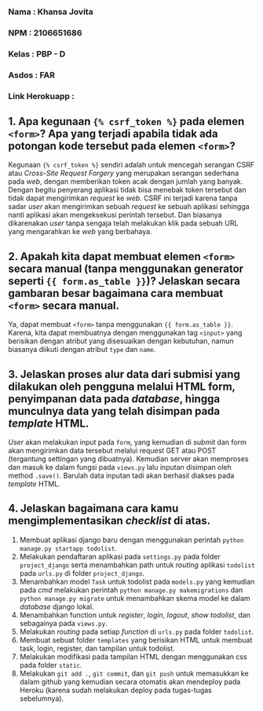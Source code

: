 ### Nama       : Khansa Jovita
### NPM        : 2106651686
### Kelas      : PBP - D
### Asdos      : FAR
### Link Herokuapp : 

## 1. Apa kegunaan `{% csrf_token %}` pada elemen `<form>`? Apa yang terjadi apabila tidak ada potongan kode tersebut pada elemen `<form>`?
Kegunaan `{% csrf_token %}` sendiri adalah untuk mencegah serangan CSRF atau _Cross-Site Request Forgery_ yang merupakan serangan sederhana pada _web_, dengan memberikan token acak dengan jumlah yang banyak. Dengan begitu penyerang aplikasi tidak bisa menebak token tersebut dan tidak dapat mengirimkan _request_ ke _web_. CSRF ini terjadi karena tanpa sadar _user_ akan mengirimkan sebuah _request_ ke sebuah aplikasi sehingga nanti aplikasi akan mengeksekusi perintah tersebut. Dan biasanya  dikarenakan _user_ tanpa sengaja telah melakukan klik pada sebuah URL yang mengarahkan ke _web_ yang berbahaya. 

## 2. Apakah kita dapat membuat elemen `<form>` secara manual (tanpa menggunakan generator seperti `{{ form.as_table }}`)? Jelaskan secara gambaran besar bagaimana cara membuat `<form>` secara manual.
Ya, dapat membuat `<form>` tanpa menggunakan `{{ form.as_table }}`. Karena, kita dapat membuatnya dengan menggunakan tag `<input>` yang berisikan dengan atribut yang disesuaikan dengan kebutuhan, namun biasanya diikuti dengan atribut `type` dan `name`.

## 3. Jelaskan proses alur data dari submisi yang dilakukan oleh pengguna melalui HTML form, penyimpanan data pada _database_, hingga munculnya data yang telah disimpan pada _template_ HTML.
_User_ akan melakukan input pada `form`, yang kemudian di _submit_ dan form akan mengirimkan data tersebut melalui request GET atau POST (tergantung settingan yang dibuatnya). Kemudian server akan memproses dan masuk ke dalam fungsi pada `views.py` lalu inputan disimpan oleh method `.save()`. Barulah data inputan tadi akan berhasil diakses pada _template_ HTML.

## 4.  Jelaskan bagaimana cara kamu mengimplementasikan _checklist_ di atas.
1. Membuat aplikasi django baru dengan menggunakan perintah `python manage.py startapp todolist`.
2. Melakukan pendaftaran aplikasi pada `settings.py` pada folder `project_django` serta menambahkan path untuk _routing_ aplikasi `todolist` pada `urls.py` di folder `project_django`.
3. Menambahkan model `Task` untuk todolist pada `models.py` yang kemudian pada _cmd_ melakukan perintah `python manage.py makemigrations` dan `python manage.py migrate` untuk menambahkan skema model ke dalam _database_ django lokal.
4. Menambahkan function untuk _register_, _login_, _logout_, _show todolist_, dan sebagainya pada `views.py`.
5. Melakukan _routing_ pada setiap _function_ di `urls.py` pada folder `todolist`.
6. Membuat sebuat folder `templates` yang berisikan HTML untuk membuat task, login, register, dan tampilan untuk todolist.
7. Melakukan modifikasi pada tampilan HTML dengan menggunakan css pada folder `static`.
8. Melakukan `git add .`, `git commit`, dan `git push` untuk memasukkan ke dalam github yang kemudian secara otomatis akan mendeploy pada Heroku (karena sudah melakukan deploy pada tugas-tugas sebelumnya).